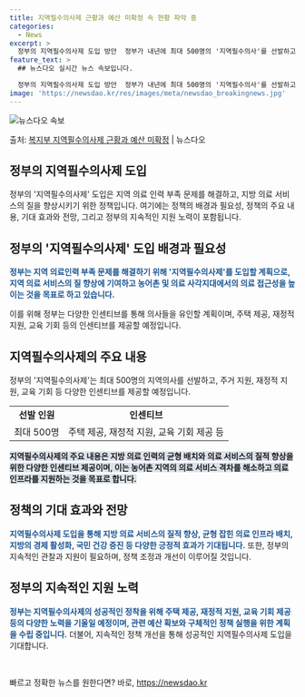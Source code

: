 ```yaml
---
title: 지역필수의사제 근황과 예산 미확정 속 현황 파악 중
categories:
  - News
excerpt: >
  정부의 지역필수의사제 도입 방안  정부가 내년에 최대 500명의 '지역필수의사'를 선발하고 이를 위해 주택 …
feature_text: >
  ## 뉴스다오 실시간 뉴스 속보입니다.

  정부의 지역필수의사제 도입 방안  정부가 내년에 최대 500명의 '지역필수의사'를 선발하고 이를 위해 주택 …
image: 'https://newsdao.kr/res/images/meta/newsdao_breakingnews.jpg'
---
```


![뉴스다오 속보](https://newsdao.kr/res/images/meta/newsdao_breakingnews.jpg)

<p>출처: <a href="https://newsdao.kr/4475" rel="dofollow">복지부 지역필수의사제 근황과 예산 미확정</a> | 뉴스다오</p>

<h2 data-ke-size="size26">정부의 지역필수의사제 도입</h2>
정부의 '지역필수의사제' 도입은 지역 의료 인력 부족 문제를 해결하고, 지방 의료 서비스의 질을 향상시키기 위한 정책입니다. 여기에는 정책의 배경과 필요성, 정책의 주요 내용, 기대 효과와 전망, 그리고 정부의 지속적인 지원 노력이 포함됩니다.

<h2 data-ke-size="size24">정부의 '지역필수의사제' 도입 배경과 필요성</h2>
<b><span style="color: #1a5490;">정부는 지역 의료인력 부족 문제를 해결하기 위해 '지역필수의사제'를 도입할 계획으로, 지역 의료 서비스의 질 향상에 기여하고 농어촌 및 의료 사각지대에서의 의료 접근성을 높이는 것을 목표로 하고 있습니다.</span></b>

이를 위해 정부는 다양한 인센티브를 통해 의사들을 유인할 계획이며, 주택 제공, 재정적 지원, 교육 기회 등의 인센티브를 제공할 예정입니다.

<h2 data-ke-size="size24">지역필수의사제의 주요 내용</h2>
정부의 '지역필수의사제'는 최대 500명의 지역의사를 선발하고, 주거 지원, 재정적 지원, 교육 기회 등 다양한 인센티브를 제공할 예정입니다.

<table>
	<tr>
		<td style="text-align: center; height: 17px;"><b>선발 인원</b></td>
		<td style="text-align: center; height: 17px;"><b>인센티브</b></td>
	</tr>
	<tr>
		<td style="text-align: center; height: 17px;">최대 500명</td>
		<td style="text-align: center; height: 17px;">주택 제공, 재정적 지원, 교육 기회 제공 등</td>
	</tr>
</table>

<b><span style="background-color: #21538527;">지역필수의사제의 주요 내용은 지방 의료 인력의 균형 배치와 의료 서비스의 질적 향상을 위한 다양한 인센티브 제공이며, 이는 농어촌 지역의 의료 서비스 격차를 해소하고 의료 인프라를 지원하는 것을 목표로 합니다.</span></b>

<h2 data-ke-size="size24">정책의 기대 효과와 전망</h2>
<b><span style="color: #1a5490;">지역필수의사제 도입을 통해 지방 의료 서비스의 질적 향상, 균형 잡힌 의료 인프라 배치, 지방의 경제 활성화, 국민 건강 증진 등 다양한 긍정적 효과가 기대됩니다.</span></b> 또한, 정부의 지속적인 관찰과 지원이 필요하며, 정책 조정과 개선이 이루어질 것입니다.

<h2 data-ke-size="size24">정부의 지속적인 지원 노력</h2>
<b><span style="color: #1a5490;">정부는 지역필수의사제의 성공적인 정착을 위해 주택 제공, 재정적 지원, 교육 기회 제공 등의 다양한 노력을 기울일 예정이며, 관련 예산 확보와 구체적인 정책 실행을 위한 계획을 수립 중입니다.</span></b> 더불어, 지속적인 정책 개선을 통해 성공적인 지역필수의사제 도입을 기대합니다.

<p data-ke-size="size16">&nbsp;</p> 

빠르고 정확한 뉴스를 원한다면? 바로, <a href="https://newsdao.kr" rel="dofollow">https://newsdao.kr</a>


    
